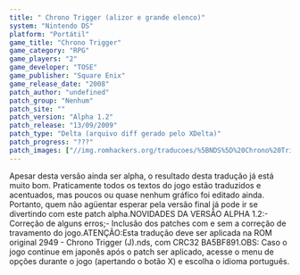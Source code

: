 ```yaml
---
title: " Chrono Trigger (alizor e grande elenco)"
system: "Nintendo DS"
platform: "Portátil"
game_title: "Chrono Trigger"
game_category: "RPG"
game_players: "2"
game_developer: "TOSE"
game_publisher: "Square Enix"
game_release_date: "2008"
patch_author: "undefined"
patch_group: "Nenhum"
patch_site: ""
patch_version: "Alpha 1.2"
patch_release: "13/09/2009"
patch_type: "Delta (arquivo diff gerado pelo XDelta)"
patch_progress: "???"
patch_images: ["//img.romhackers.org/traducoes/%5BNDS%5D%20Chrono%20Trigger%20-%20alizor%20e%20grande%20elenco%20-%201.png","//img.romhackers.org/traducoes/%5BNDS%5D%20Chrono%20Trigger%20-%20alizor%20e%20grande%20elenco%20-%202.png","//img.romhackers.org/traducoes/%5BNDS%5D%20Chrono%20Trigger%20-%20alizor%20e%20grande%20elenco%20-%203.png"]
---
```

Apesar desta versão ainda ser alpha, o resultado desta tradução já está muito bom. Praticamente todos os textos do jogo estão traduzidos e acentuados, mas poucos ou quase nenhum gráfico foi editado ainda. Portanto, quem não agüentar esperar pela versão final já pode ir se divertindo com este patch alpha.NOVIDADES DA VERSÃO ALPHA 1.2:- Correção de alguns erros;- Inclusão dos patches com e sem a correção de travamento do jogo.ATENÇÃO:Esta tradução deve ser aplicada na ROM original 2949 - Chrono Trigger (J).nds, com CRC32 BA5BF891.OBS: Caso o jogo continue em japonês após o patch ser aplicado, acesse o menu de opções durante o jogo (apertando o botão X) e escolha o idioma português.
